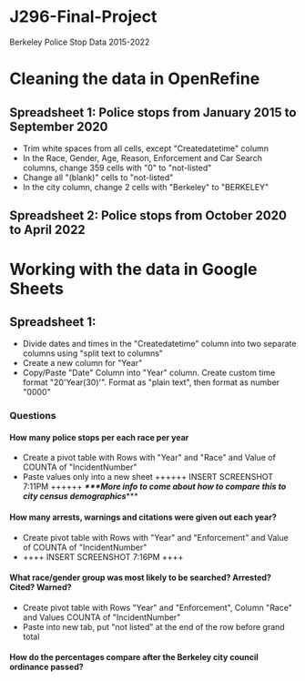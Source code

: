 # J296-Final-Project
Berkeley Police Stop Data 2015-2022
# Cleaning the data in OpenRefine
## Spreadsheet 1: Police stops from January 2015 to September 2020
* Trim white spaces from all cells, except "Createdatetime" column
* In the Race, Gender, Age, Reason, Enforcement and Car Search columns, change 359 cells with "0" to "not-listed"
* Change all "(blank)" cells to "not-listed"
* In the city column, change 2 cells with "Berkeley" to "BERKELEY"
## Spreadsheet 2: Police stops from October 2020 to April 2022
# Working with the data in Google Sheets
## Spreadsheet 1:
* Divide dates and times in the "Createdatetime" column into two separate columns using "split text to columns"
* Create a new column for "Year"
* Copy/Paste "Date" Column into "Year" column. Create custom time format "20'Year(30)'". Format as "plain text", then format as number "0000"
### Questions
#### How many police stops per each race per year
* Create a pivot table with Rows with "Year" and "Race" and Value of COUNTA of "IncidentNumber"
* Paste values only into a new sheet
++++++ INSERT SCREENSHOT 7:11PM ++++++
___***More info to come about how to compare this to city census demographics___*** <br>
#### How many arrests, warnings and citations were given out each year?
* Create pivot table with Rows with "Year" and "Enforcement" and Value of COUNTA of "IncidentNumber"
* ++++ INSERT SCREENSHOT 7:16PM ++++
#### What race/gender group was most likely to be searched? Arrested? Cited? Warned? 
* Create pivot table with Rows "Year" and "Enforcement", Column "Race" and Values COUNTA of "IncidentNumber"
* Paste into new tab, put "not listed" at the end of the row before grand total
#### How do the percentages compare after the Berkeley city council ordinance passed?
